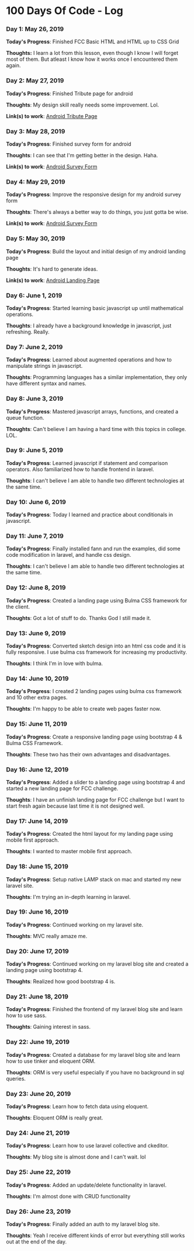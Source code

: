 # 100 Days Of Code - Log

### Day 1: May 26, 2019

**Today's Progress**: Finished FCC Basic HTML and HTML up to CSS Grid

**Thoughts:** I learn a lot from this lesson, even though I know I will forget most of them. But atleast I know how it works once I encountered them again.

### Day 2: May 27, 2019

**Today's Progress**: Finished Tribute page for android

**Thoughts**: My design skill really needs some improvement. Lol.

**Link(s) to work**: [Android Tribute Page](https://johnfrail.github.io/android-tribute-page/)

### Day 3: May 28, 2019

**Today's Progress**: Finished survey form for android

**Thoughts**: I can see that I'm getting better in the design. Haha.

**Link(s) to work**: [Android Survey Form](https://johnfrail.github.io/android-survey-form/)

### Day 4: May 29, 2019

**Today's Progress**: Improve the responsive design for my android survey form

**Thoughts**: There's always a better way to do things, you just gotta be wise.

**Link(s) to work**: [Android Survey Form](https://johnfrail.github.io/android-survey-form/)

### Day 5: May 30, 2019

**Today's Progress**: Build the layout and initial design of my android landing page

**Thoughts**: It's hard to generate ideas.

**Link(s) to work**: [Android Landing Page](https://codepen.io/johnfrail/pen/BeqMeR)

### Day 6: June 1, 2019

**Today's Progress**: Started learning basic javascript up until mathematical operations.

**Thoughts**: I already have a background knowledge in javascript, just refreshing. Really.

### Day 7: June 2, 2019

**Today's Progress**: Learned about augmented operations and how to manipulate strings in javascript.

**Thoughts**: Programming languages has a similar implementation, they only have different syntax and names.

### Day 8: June 3, 2019

**Today's Progress**: Mastered javascript arrays, functions, and created a queue function.

**Thoughts**: Can't believe I am having a hard time with this topics in college. LOL.

### Day 9: June 5, 2019

**Today's Progress**: Learned javascript if statement and comparison operators. Also familiarized how to handle frontend in laravel.

**Thoughts**: I can't believe I am able to handle two different technologies at the same time.

### Day 10: June 6, 2019

**Today's Progress**: Today I learned and practice about conditionals in javascript.


### Day 11: June 7, 2019

**Today's Progress**: Finally installed fann and run the examples, did some code modification in laravel, and handle css design.

**Thoughts**: I can't believe I am able to handle two different technologies at the same time.

### Day 12: June 8, 2019

**Today's Progress**: Created a landing page using Bulma CSS framework for the client.

**Thoughts**: Got a lot of stuff to do. Thanks God I still made it.

### Day 13: June 9, 2019

**Today's Progress**: Converted sketch design into an html css code and it is fully responsive. I use bulma css framework for increasing my productivity.

**Thoughts**: I think I'm in love with bulma.

### Day 14: June 10, 2019

**Today's Progress**: I created 2 landing pages using bulma css framework and 10 other extra pages.

**Thoughts**: I'm happy to be able to create web pages faster now.

### Day 15: June 11, 2019

**Today's Progress**: Create a responsive landing page using bootstrap 4 & Bulma CSS Framework.

**Thoughts**: These two has their own advantages and disadvantages.

### Day 16: June 12, 2019

**Today's Progress**: Added a slider to a landing page using bootstrap 4 and started a new landing page for FCC challenge.

**Thoughts**: I have an unfinish landing page for FCC challenge but I want to start fresh again because last time it is not designed well.

### Day 17: June 14, 2019

**Today's Progress**: Created the html layout for my landing page using mobile first approach.

**Thoughts**: I wanted to master mobile first approach.

### Day 18: June 15, 2019

**Today's Progress**: Setup native LAMP stack on mac and started my new laravel site.

**Thoughts**: I'm trying an in-depth learning in laravel.

### Day 19: June 16, 2019

**Today's Progress**: Continued working on my laravel site.

**Thoughts**: MVC really amaze me.

### Day 20: June 17, 2019

**Today's Progress**: Continued working on my laravel blog site and created a landing page using bootstrap 4.

**Thoughts**: Realized how good bootstrap 4 is.

### Day 21: June 18, 2019

**Today's Progress**: Finished the frontend of my laravel blog site and learn how to use sass.

**Thoughts**: Gaining interest in sass.

### Day 22: June 19, 2019

**Today's Progress**: Created a database for my laravel blog site and learn how to use tinker and eloquent ORM.

**Thoughts**: ORM is very useful especially if you have no background in sql queries.

### Day 23: June 20, 2019

**Today's Progress**: Learn how to fetch data using eloquent.

**Thoughts**: Eloquent ORM is really great.

### Day 24: June 21, 2019

**Today's Progress**: Learn how to use laravel collective and ckeditor.

**Thoughts**: My blog site is almost done and I can't wait. lol

### Day 25: June 22, 2019

**Today's Progress**: Added an update/delete functionality in laravel.

**Thoughts**: I'm almost done with CRUD functionality

### Day 26: June 23, 2019

**Today's Progress**: Finally added an auth to my laravel blog site.

**Thoughts**: Yeah I receive different kinds of error but everything still works out at the end of the day.

